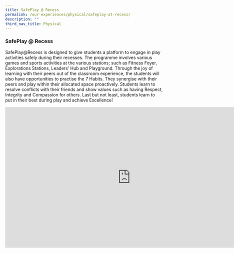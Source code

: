 ```yaml
---
title: SafePlay @ Recess
permalink: /our-experiences/physical/safeplay-at-recess/
description: ""
third_nav_title: Physical
---
```

### **SafePlay @ Recess**
SafePlay@Recess is designed to give students a platform to engage in play activities safely during their recesses. The programme involves various games and sports activities at the various stations; such as Fitness Foyer, Explorations Stations, Leaders’ Hub and Playground. Through the joy of learning with their peers out of the classroom experience, the students will also have opportunities to practise the 7 Habits. They synergise with their peers and play within their allocated space proactively. Students learn to resolve conflicts with their friends and show values such as having Respect, Integrity and Compassion for others. Last but not least, students learn to put in their best during play and achieve Excellence!

<iframe allowfullscreen="true" height="450" width="800" frameborder="0" src="https://docs.google.com/presentation/d/e/2PACX-1vStMnzQbfMiKOu3XnM0yKSkfjg3qik0YG3qsI3yrrjnfs0a7T6dMQLdFnvjH6e6a8hnv02_wnlXchpH/embed?start=false&amp;loop=false&amp;delayms=3000"></iframe>